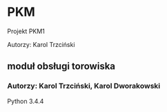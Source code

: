 # PKM
Projekt PKM1

Autorzy:
  Karol Trzciński

## moduł obsługi torowiska
### Autorzy: Karol Trzciński, Karol Dworakowski
Python 3.4.4
